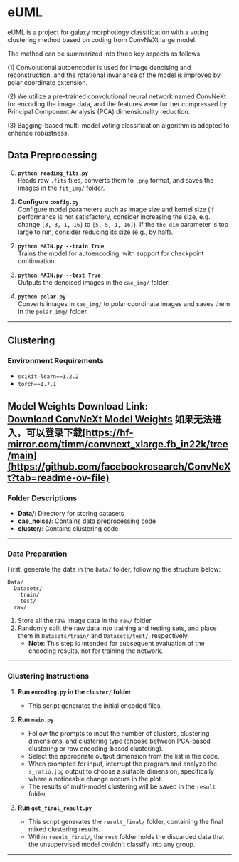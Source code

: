 # eUML
eUML is a project for galaxy morphotlogy classification with a voting clustering method based on coding from ConvNeXt large model.   

The method can be summarized into three key aspects as follows.  

(1) Convolutional autoencoder is used for image denoising and reconstruction, and the rotational invariance of the model is improved by polar coordinate extension.   

(2) We utilize a pre-trained convolutional neural network named ConvNeXt for encoding the image data, and the features were further compressed by Principal Component Analysis (PCA) dimensionality reduction.   
    
(3) Bagging-based multi-model voting classification algorithm is adopted to enhance robustness. 

## Data Preprocessing

0. **`python readimg_fits.py`**  
   Reads raw `.fits` files, converts them to `.png` format, and saves the images in the `fit_img/` folder.

1. **Configure `config.py`**  
   Configure model parameters such as image size and kernel size (if performance is not satisfactory, consider increasing the size, e.g., change `[3, 3, 1, 16]` to `[5, 5, 1, 16]`). If the `the_dim` parameter is too large to run, consider reducing its size (e.g., by half).

2. **`python MAIN.py --train True`**  
   Trains the model for autoencoding, with support for checkpoint continuation.

3. **`python MAIN.py --test True`**  
   Outputs the denoised images in the `cae_img/` folder.

4. **`python polar.py`**  
   Converts images in `cae_img/` to polar coordinate images and saves them in the `polar_img/` folder.

---

## Clustering

### Environment Requirements
- `scikit-learn==1.2.2`
- `torch==1.7.1`

**Model Weights Download Link**:  
[Download ConvNeXt Model Weights](https://dl.fbaipublicfiles.com/convnext_in22k_224.pth)
如果无法进入，可以登录下载[https://hf-mirror.com/timm/convnext_xlarge.fb_in22k/tree/main](https://github.com/facebookresearch/ConvNeXt?tab=readme-ov-file)
---

### Folder Descriptions
- **Data/**: Directory for storing datasets
- **cae_noise/**: Contains data preprocessing code
- **cluster/**: Contains clustering code

---

### Data Preparation
First, generate the data in the `Data/` folder, following the structure below:

```
Data/
  Datasets/
    train/
    test/
  raw/
```

1. Store all the raw image data in the `raw/` folder.
2. Randomly split the raw data into training and testing sets, and place them in `Datasets/train/` and `Datasets/test/`, respectively.  
   - **Note**: This step is intended for subsequent evaluation of the encoding results, not for training the network.

---

### Clustering Instructions

1. **Run `encoding.py` in the `cluster/` folder**  
   - This script generates the initial encoded files.

2. **Run `main.py`**  
   - Follow the prompts to input the number of clusters, clustering dimensions, and clustering type (choose between PCA-based clustering or raw encoding-based clustering).  
   - Select the appropriate output dimension from the list in the code.  
   - When prompted for input, interrupt the program and analyze the `s_ratio.jpg` output to choose a suitable dimension, specifically where a noticeable change occurs in the plot.  
   - The results of multi-model clustering will be saved in the `result` folder.

3. **Run `get_final_result.py`**  
   - This script generates the `result_final/` folder, containing the final mixed clustering results.  
   - Within `result_final/`, the `rest` folder holds the discarded data that the unsupervised model couldn't classify into any group.

---
